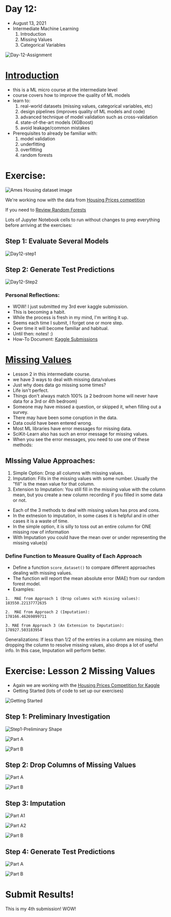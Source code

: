 # Day 12:
* August 13, 2021
* Intermediate Machine Learning 
  1. Introduction 
  2. Missing Values 
  3. Categorical Variables 

![Day-12-Assignment](https://github.com/EO4wellness/T-I-L/blob/main/AI-ML-NLP/Kaggle/Images/Day-12-Assignment.jpg)

# [Introduction](https://www.kaggle.com/alexisbcook/introduction)
* this is a ML micro course at the intermediate level 
* course covers how to improve the quality of ML models 
* learn to: 
  1. real-world datasets (missing values, categorical variables, etc) 
  2. design pipelines (improves quality of ML models and code) 
  3. advanced technique of model validation such as cross-validation 
  4. state-of-the-art models (XGBoost) 
  5. avoid leakage/common mistakes 
* Prerequisites to already be familiar with: 
  1. model validation 
  2. underfitting
  3. overfitting
  4. random forests 

# Exercise: 
![Ames Housing dataset image](https://i.imgur.com/lTJVG4e.png)


We're working now with the data from [Housing Prices competition](https://www.kaggle.com/c/home-data-for-ml-course)

If you need to [Review Random Forests](https://www.kaggle.com/dansbecker/random-forests)

Lots of Jupyter Notebook cells to run without changes to prep everything before arriving at the exercises: 

## Step 1: Evaluate Several Models 
![Day12-step1](https://github.com/EO4wellness/T-I-L/blob/main/AI-ML-NLP/Kaggle/Images/Day-12-exercise-step1.jpg)


## Step 2: Generate Test Predictions
![Day12-Step2](https://github.com/EO4wellness/T-I-L/blob/main/AI-ML-NLP/Kaggle/Images/Day-12-exercises_step2.jpg)

### Personal Reflections: 
* WOW!  I just submitted my 3rd ever kaggle submission.  
* This is becoming a habit.  
* While the process is fresh in my mind, I'm writing it up. 
* Seems each time I submit, I forget one or more step. 
* Over time it will become familiar and habitual. 
* Until then: notes!  :) 
* How-To Document: [Kaggle Submissions](https://github.com/EO4wellness/T-I-L/blob/main/AI-ML-NLP/Kaggle/Kaggle-Submissions_How-To.md)

# [Missing Values](https://www.kaggle.com/alexisbcook/missing-values)
* Lesson 2 in this intermediate course. 
* we have 3 ways to deal with missing data/values 
* Just why does data go missing some times?  
* Life isn't perfect.  
* Things don't always match 100% (a 2 bedroom home will never have data for a 3rd or 4th bedroom) 
* Someone may have missed a question, or skipped it, when filling out a survey. 
* There may have been some coruption in the data. 
* Data could have been entered wrong. 
* Most ML libraries have error messages for missing data. 
* SciKit-Learn also has such an error message for missing values. 
* When you see the error messages, you need to use one of these methods: 

## MIssing Value Approaches: 
1. Simple Option: Drop all columns with missing values. 
2. Imputation: Fills in the missing values with some number. Usually the "fill" is the mean value for that column. 
3. Extension to Imputation: You still fill in the missing value with the column mean, but you create a new column 
   recording if you filled in some data or not. 
   
* Each of the 3 methods to deal with missing values has pros and cons. 
* In the extnesion to imputation, in some cases it is helpful and in other cases it is a waste of time. 
* In the simple option, it is silly to toss out an entire column for ONE missing row of information 
* With Imputation you could have the mean over or under representing the missing value(s) 

### Define Function to Measure Quality of Each Approach 
* Define a function ```score_dataset()``` to compare different approaches dealing with missing values. 
* The function will report the mean absolute error (MAE) from our random forest model. 
* Examples: 
```
1.  MAE from Approach 1 (Drop columns with missing values):
183550.22137772635 

2.  MAE from Approach 2 (Imputation):
178166.46269899711

3. MAE from Approach 3 (An Extension to Imputation):
178927.503183954 
```

Generalizations:  If less than 1/2 of the entries in a column are missing, then dropping the column to resolve missing values, also drops a lot of useful info. In this case, Imputation will perform better. 

# Exercise: Lesson 2 Missing Values 
* Again we are working with the [Housing Prices Competition for Kaggle](https://www.kaggle.com/c/home-data-for-ml-course)
* Getting Started (lots of code to set up our exercises) 

![Getting Started](https://github.com/EO4wellness/T-I-L/blob/main/AI-ML-NLP/Kaggle/Images/Day-12-missing-data-getting-started.jpg) 

## Step 1: Preliminary Investigation 

![Step1-Preliminary Shape](https://github.com/EO4wellness/T-I-L/blob/main/AI-ML-NLP/Kaggle/Images/Day-12-Step1-exercise.jpg) 

![Part A](https://github.com/EO4wellness/T-I-L/blob/main/AI-ML-NLP/Kaggle/Images/Day-12-Step1-PartA-exercise.jpg)

![Part B](https://github.com/EO4wellness/T-I-L/blob/main/AI-ML-NLP/Kaggle/Images/Day-12-Step1-PartB-exercise1.jpg)

## Step 2: Drop Columns of Missing Values  

![Part A]()

![Part B]()


## Step 3: Imputation 

![Part A1]()

![Part A2]()

![Part B]()

## Step 4: Generate Test Predictions 

![Part A]()

![Part B]()

# Submit Results! 
This is my 4th submission!  WOW!  
